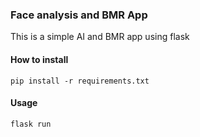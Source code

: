 ### Face analysis and BMR App  
This is a simple AI and BMR app using flask  
#### How to install  
```
pip install -r requirements.txt
```
#### Usage  
```
flask run
```
